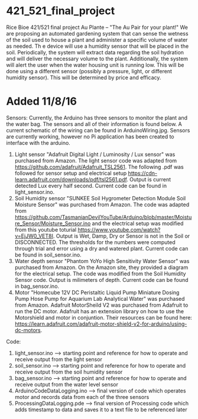 # 421_521_final_project
Rice Bioe 421/521 final project
Au Plante – "The Au Pair for your plant!"
	We are proposing an automated gardening system that can sense the wetness of the soil used to house a plant and administer a specific volume of water as needed. Th
e device will use a humidity sensor that will be placed in the soil. Periodically, the system will extract data regarding the soil hydration and will deliver the necessary volume to the plant. Additionally, the system will alert the user when the water housing unit is running low. This will be done using a different sensor (possibly a pressure, light, or different humidity sensor). This will be determined by price and efficacy.
# Added 11/8/16
Sensors:
Currently, the Arduino has three sensors to monitor the plant and the water bag. The sensors and all of their information is found below. A current schematic of the wiring can be found in ArduinoWiring.jpg. Sensors are currently working, however no Pi application has been created to interface with the arduino.
1) Light sensor "Adafruit Digital Light / Luminosity / Lux sensor" was purchased from Amazon. The light sensor code was adapted from https://github.com/adafruit/Adafruit_TSL2561. The following .pdf was followed for sensor setup and electrical setup https://cdn-learn.adafruit.com/downloads/pdf/tsl2561.pdf. Output is current detected Lux every half second. Current code can be found in light_sensor.ino. <br>
2) Soil Humidity sensor "SUNKEE Soil Hygrometer Detection Module Soil Moisture Sensor" was purchased from Amazon. The code was adapted from https://github.com/TasmanianDevilYouTube/Arduino/blob/master/Moisture_Sensor/Moisture_Sensor.ino and the electrical setup was modified from this youtube toturial https://www.youtube.com/watch?v=EjJW0_VET8I. Output is Wet, Damp, Dry or Sensor is not in the Soil or DISCONNECTED. The thresholds for the numbers were computed through trial and error using a dry and watered plant. Current code can be found in soil_sensor.ino.
3) Water depth sensor "Phantom YoYo High Sensitivity Water Sensor" was purchased from Amazon. On the Amazon site, they provided a diagram for the electrical setup. The code was modified from the Soil Humidity Sensor code. Output is milimeters of depth. Current code can be found in bag_sensor.ino.
4) Motor "Homecube 12V DC Peristaltic Liquid Pump Miniature Dosing Pump Hose Pump for Aquarium Lab Analytical Water" was purchased from Amazon. Adafruit MotorSheild V2 was purchased from Adafruit to run the DC motor. Adafruit has an extension library on how to use the Motorshield and motor in conjuntion. Their resources can be found here: https://learn.adafruit.com/adafruit-motor-shield-v2-for-arduino/using-dc-motors.

Code:
1) light_sensor.ino --> starting point and reference for how to operate and receive output from the light sensor
2) soil_sensor.ino --> starting point and reference for how to operate and receive output from the soil humidity sensor
3) bag_sensor.ino --> starting point and reference for how to operate and receive output from the water level sensor
4) ArduinoCodeDataLogging.ino --> final version of code which operates motor and records data from each of the three sensors
5) ProcessingDataLogging.pde --> final version of Processing code which adds timestamp to data and saves it to a text file to be referenced later
